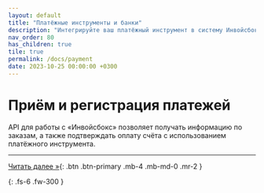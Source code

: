 ```yaml
---
layout: default
title: "Платёжные инструменты и банки"
description: "Интегрируйте ваш платёжный инструмент в систему Инвойсбокс"
nav_order: 80
has_children: true
tile: true
permalink: /docs/payment
date: 2023-10-25 00:00:00 +0300
---
```


# Приём и регистрация платежей 

API для работы с &laquo;Инвойсбокс&raquo; позволяет получать информацию по заказам, а также
подтверждать оплату счёта с использованием платёжного инструмента.

---
[Читать далее &raquo;](/docs/payment/schema){: .btn .btn-primary .mb-4 .mb-md-0 .mr-2 }


{: .fs-6 .fw-300 }
